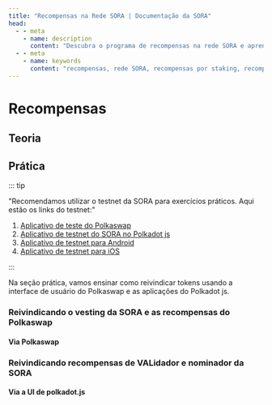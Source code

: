 ```yaml
---
title: "Recompensas na Rede SORA | Documentação da SORA"
head:
  - - meta
    - name: description
      content: "Descubra o programa de recompensas na rede SORA e aprenda como pode ganhar recompensas participando em várias atividades dentro do ecossistema SORA. Explore os diferentes tipos de recompensas, incluindo recompensas por staking, recompensas de liquidez e recompensas por referidos, e maximize seus ganhos na rede SORA."
  - - meta
    - name: keywords
      content: "recompensas, rede SORA, recompensas por staking, recompensas de liquidez, recompensas por referidos, ganhos"
---
```


<!-- TODO:
- "verificar a alinhamento da imagem"
-->

# Recompensas

## Teoria

<!-- @include: /snippets/rewards-theory.md -->

## Prática

::: tip

"Recomendamos utilizar o testnet da SORA para exercícios práticos. Aqui estão os links do testnet:"

1. [Aplicativo de teste do Polkaswap](https://test.polkaswap.io/)
2. [Aplicativo de testnet do SORA no Polkadot js](https://polkadot.js.org/apps/?rpc=wss%3A%2F%2Fws.stage.sora2.soramitsu.co.jp#/explorer)
3. [Aplicativo de testnet para Android](https://play.google.com/store/apps/details?id=jp.co.soramitsu.sora.communitytesting&hl=es&gl=US)
4. [Aplicativo de testnet para iOS](https://testflight.apple.com/join/670hF438)

:::

Na seção prática, vamos ensinar como reivindicar tokens usando a interface de usuário do Polkaswap e as aplicações do Polkadot js.

### Reivindicando o vesting da SORA e as recompensas do Polkaswap

#### Via Polkaswap

<!-- @include: /snippets/rewards-polkaswap.md -->

### Reivindicando recompensas de VALidador e nominador da SORA

#### Via a UI de polkadot.js

<!-- @include: /snippets/rewards-validator-rewards-polkadjs.md -->

